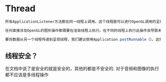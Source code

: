 # Thread 

```java
所有ApplicationListener方法都在同一线程上调用。这个线程是可以进行OpenGL调用的呈现线程。对于大多数游戏，在ApplicationListener.render（）方法和呈现线程中实现逻辑更新和呈现就足够了。

任何直接涉及OpenGL的图形操作都需要在渲染线程上执行。在不同的线程上执行此操作会导致未定义的行为。这是因为OpenGL上下文只在渲染线程上处于活动状态。在很多Android设备上，让另一个线程上的上下文成为当前上下文有问题，因此不受支持。

要将数据从另一个线程传递到呈现线程，我们建议使用Application.postRunnable（）。这将在调用ApplicationListener.render（）之前，在下一帧的渲染线程中的Runnable中运行代码。
```

## 线程安全？

在文档中说了是安全的就是安全的，其他的都是不安全的.
对于音频和图像的执行都不应该是多线程操作